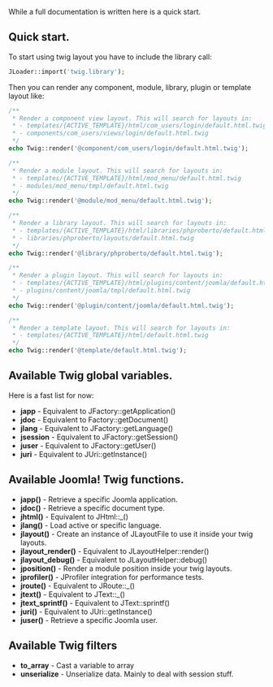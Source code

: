 While a full documentation is written here is a quick start.

## Quick start.

To start using twig layout you have to include the library call:  

```php
JLoader::import('twig.library');
```

Then you can render any component, module, library, plugin or template layout like:  

```php
/**
 * Render a component view layout. This will search for layouts in:
 * - templates/{ACTIVE_TEMPLATE}/html/com_users/login/default.html.twig
 * - components/com_users/views/login/default.html.twig
 */
echo Twig::render('@component/com_users/login/default.html.twig');
```

```php
/**
 * Render a module layout. This will search for layouts in:
 * - templates/{ACTIVE_TEMPLATE}/html/mod_menu/default.html.twig
 * - modules/mod_menu/tmpl/default.html.twig
 */
echo Twig::render('@module/mod_menu/default.html.twig');

/**
 * Render a library layout. This will search for layouts in:
 * - templates/{ACTIVE_TEMPLATE}/html/libraries/phproberto/default.html.twig
 * - libraries/phproberto/layouts/default.html.twig
 */
echo Twig::render('@library/phproberto/default.html.twig');

/**
 * Render a plugin layout. This will search for layouts in:
 * - templates/{ACTIVE_TEMPLATE}/html/plugins/content/joomla/default.html.twig
 * - plugins/content/joomla/tmpl/default.html.twig
 */
echo Twig::render('@plugin/content/joomla/default.html.twig');

/**
 * Render a template layout. This will search for layouts in:
 * - templates/{ACTIVE_TEMPLATE}/html/default.html.twig
 */
echo Twig::render('@template/default.html.twig');
```

## Available Twig global variables.

Here is a fast list for now:  

* **japp** - Equivalent to JFactory::getApplication()
* **jdoc** - Equivalent to Factory::getDocument()
* **jlang** - Equivalent to JFactory::getLanguage()
* **jsession** - Equivalent to JFactory::getSession()
* **juser** - Equivalent to JFactory::getUser()
* **juri** - Equivalent to JUri::getInstance()

## Available Joomla! Twig functions.

* **japp()** - Retrieve a specific Joomla application.
* **jdoc()** - Retrieve a specific document type.
* **jhtml()** - Equivalent to JHtml::_()
* **jlang()** - Load active or specific language.
* **jlayout()** - Create an instance of JLayoutFile to use it inside your twig layouts.
* **jlayout_render()** - Equivalent to JLayoutHelper::render()
* **jlayout_debug()** - Equivalent to JLayoutHelper::debug()
* **jposition()** - Render a module position inside your twig layouts.
* **jprofiler()** - JProfiler integration for performance tests.
* **jroute()** - Equivalent to JRoute::_()
* **jtext()** - Equivalent to JText::_()
* **jtext_sprintf()** - Equivalent to JText::sprintf()
* **juri()** - Equivalent to JUri::getInstance()
* **juser()** - Retrieve a specific Joomla user.

## Available Twig filters

* **to_array** - Cast a variable to array
* **unserialize** - Unserialize data. Mainly to deal with session stuff.
